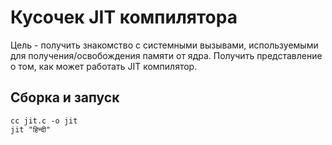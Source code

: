 #  Кусочек JIT компилятора

Цель - получить знакомство с системными вызывами, используемыми для получения/освобождения
памяти от ядра. Получить представление о том, как может работать JIT компилятор.

## Сборка и запуск
```
cc jit.c -o jit
jit "हिन्दी"
```

